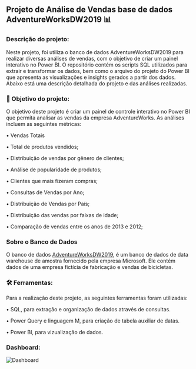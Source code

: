 

##                         Projeto de Análise de Vendas base de dados AdventureWorksDW2019 📊

### Descrição do projeto: 

Neste projeto, foi utiliza o banco de dados AdventureWorksDW2019 para realizar diversas análises de vendas, com o objetivo de criar um painel interativo no Power BI. O repositório contém os scripts SQL utilizados para extrair e transformar os dados, bem como o arquivo do projeto do Power BI que apresenta as visualizações e insights gerados a partir dos dados. Abaixo está uma descrição detalhada do projeto e das análises realizadas.


### 🎯 Objetivo do projeto:

O objetivo deste projeto é criar um painel de controle interativo no Power BI que permita analisar as vendas da empresa AdventureWorks. As análises incluem as seguintes métricas:

•  Vendas Totais

•  Total de produtos vendidos;

•  Distribuição de vendas por gênero de clientes;

•  Análise de popularidade de produtos;

•  Clientes que mais fizeram compras;

•  Consultas de Vendas por Ano;

•  Distribuição de Vendas por País;

•  Distribuição das vendas por faixas de idade;

•  Comparação de vendas entre os anos de 2013 e 2012;


### Sobre o Banco de Dados
O banco de dados  [AdventureWorksDW2019](https://learn.microsoft.com/en-us/sql/samples/adventureworks-install-configure?view=sql-server-ver16&tabs=ssms), é um banco de dados de data warehouse de amostra fornecido pela empresa Microsoft. Ele contém dados de uma empresa fictícia de fabricação e vendas de bicicletas.

### 🛠️ Ferramentas:
Para a realização deste projeto, as seguintes ferramentas foram utilizadas:

•  SQL, para extração e organização de dados através de consultas.

•  Power Query e linguagem M, para criação de tabela auxiliar de datas.

•  Power BI, para vizualização de dados.


### Dashboard:


![Dashboard](https://github.com/RodrigoAislan/Projeto_analise_de_Vendas_AdventureWorks/assets/172406590/bc40f4c8-8f92-4865-a0ce-ebb7afafabfc)

